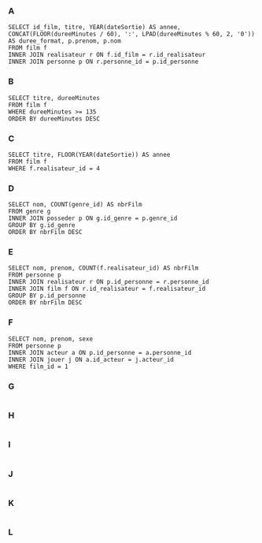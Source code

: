 ### A 
```
SELECT id_film, titre, YEAR(dateSortie) AS annee, CONCAT(FLOOR(dureeMinutes / 60), ':', LPAD(dureeMinutes % 60, 2, '0')) AS duree_format, p.prenom, p.nom
FROM film f
INNER JOIN realisateur r ON f.id_film = r.id_realisateur
INNER JOIN personne p ON r.personne_id = p.id_personne
```

### B
```
SELECT titre, dureeMinutes
FROM film f 
WHERE dureeMinutes >= 135
ORDER BY dureeMinutes DESC
```

### C
```
SELECT titre, FLOOR(YEAR(dateSortie)) AS annee
FROM film f 
WHERE f.realisateur_id = 4
```

### D
```
SELECT nom, COUNT(genre_id) AS nbrFilm
FROM genre g
INNER JOIN posseder p ON g.id_genre = p.genre_id
GROUP BY g.id_genre
ORDER BY nbrFilm DESC
```

### E
```
SELECT nom, prenom, COUNT(f.realisateur_id) AS nbrFilm
FROM personne p
INNER JOIN realisateur r ON p.id_personne = r.personne_id
INNER JOIN film f ON r.id_realisateur = f.realisateur_id
GROUP BY p.id_personne
ORDER BY nbrFilm DESC
```

### F
```
SELECT nom, prenom, sexe
FROM personne p
INNER JOIN acteur a ON p.id_personne = a.personne_id
INNER JOIN jouer j ON a.id_acteur = j.acteur_id
WHERE film_id = 1
```

### G
```

```

### H
```

```

### I
```

```

### J
```

```

### K
```

```

### L
```

```